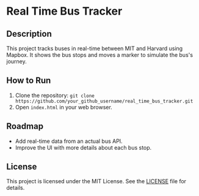 # Real Time Bus Tracker

## Description
This project tracks buses in real-time between MIT and Harvard using Mapbox. It shows the bus stops and moves a marker to simulate the bus's journey.

## How to Run
1. Clone the repository: `git clone https://github.com/your_github_username/real_time_bus_tracker.git`
2. Open `index.html` in your web browser.

## Roadmap
- Add real-time data from an actual bus API.
- Improve the UI with more details about each bus stop.

## License
This project is licensed under the MIT License. See the [LICENSE](LICENSE) file for details.
